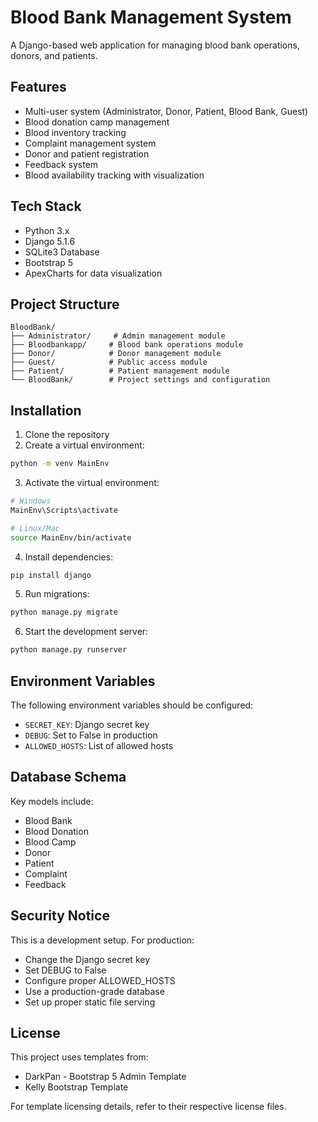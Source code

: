 # Blood Bank Management System

A Django-based web application for managing blood bank operations, donors, and patients.

## Features

- Multi-user system (Administrator, Donor, Patient, Blood Bank, Guest)
- Blood donation camp management
- Blood inventory tracking
- Complaint management system
- Donor and patient registration
- Feedback system
- Blood availability tracking with visualization

## Tech Stack

- Python 3.x
- Django 5.1.6
- SQLite3 Database
- Bootstrap 5
- ApexCharts for data visualization

## Project Structure

```
BloodBank/
├── Administrator/     # Admin management module
├── Bloodbankapp/     # Blood bank operations module
├── Donor/            # Donor management module
├── Guest/            # Public access module
├── Patient/          # Patient management module
└── BloodBank/        # Project settings and configuration
```

## Installation

1. Clone the repository
2. Create a virtual environment:
```bash
python -m venv MainEnv
```

3. Activate the virtual environment:
```bash
# Windows
MainEnv\Scripts\activate

# Linux/Mac
source MainEnv/bin/activate
```

4. Install dependencies:
```bash
pip install django
```

5. Run migrations:
```bash
python manage.py migrate
```

6. Start the development server:
```bash
python manage.py runserver
```

## Environment Variables

The following environment variables should be configured:

- `SECRET_KEY`: Django secret key
- `DEBUG`: Set to False in production
- `ALLOWED_HOSTS`: List of allowed hosts

## Database Schema

Key models include:
- Blood Bank
- Blood Donation
- Blood Camp
- Donor
- Patient
- Complaint
- Feedback

## Security Notice

This is a development setup. For production:
- Change the Django secret key
- Set DEBUG to False
- Configure proper ALLOWED_HOSTS
- Use a production-grade database
- Set up proper static file serving

## License

This project uses templates from:
- DarkPan - Bootstrap 5 Admin Template
- Kelly Bootstrap Template

For template licensing details, refer to their respective license files.